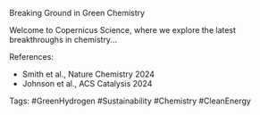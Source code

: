 Breaking Ground in Green Chemistry

Welcome to Copernicus Science, where we explore the latest breakthroughs in chemistry...


References:
- Smith et al., Nature Chemistry 2024
- Johnson et al., ACS Catalysis 2024

Tags:
#GreenHydrogen #Sustainability #Chemistry #CleanEnergy 